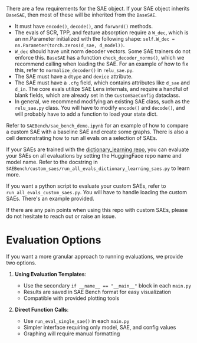 There are a few requirements for the SAE object. If your SAE object inherits `BaseSAE`, then most of these will be inherited from the `BaseSAE`.

- It must have `encode()`, `decode()`, and `forward()` methods.
- The evals of SCR, TPP, and feature absorption require a `W_dec`, which is an nn.Parameter initialized with the following shape: `self.W_dec = nn.Parameter(torch.zeros(d_sae, d_model))`.
- `W_dec` should have unit norm decoder vectors. Some SAE trainers do not enforce this. `BaseSAE` has a function `check_decoder_norms()`, which we recommend calling when loading the SAE. For an example of how to fix this, refer to `normalize_decoder()` in `relu_sae.py`.
- The SAE must have a `dtype` and `device` attribute.
- The SAE must have a `.cfg` field, which contains attributes like `d_sae` and `d_in`. The core evals utilize SAE Lens internals, and require a handful of blank fields, which are already set in the `CustomSaeConfig` dataclass.
- In general, we recommend modifying an existing SAE class, such as the `relu_sae.py` class. You will have to modify `encode()` and `decode()`, and will probably have to add a function to load your state dict.

Refer to `SAEBench/sae_bench_demo.ipynb` for an example of how to compare a custom SAE with a baseline SAE and create some graphs. There is also a cell demonstrating how to run all evals on a selection of SAEs.

If your SAEs are trained with the [dictionary_learning repo](https://github.com/saprmarks/dictionary_learning), you can evaluate your SAEs on all evaluations by setting the HuggingFace repo name and model name. Refer to the docstring in `SAEBench/custom_saes/run_all_evals_dictionary_learning_saes.py` to learn more.

If you want a python script to evaluate your custom SAEs, refer to `run_all_evals_custom_saes.py`. You will have to handle loading the custom SAEs. There's an example provided.

If there are any pain points when using this repo with custom SAEs, please do not hesitate to reach out or raise an issue.

# Evaluation Options

If you want a more granular approach to running evaluations, we provide two options.

1. **Using Evaluation Templates**:

   - Use the secondary `if __name__ == "__main__"` block in each `main.py`
   - Results are saved in SAE Bench format for easy visualization
   - Compatible with provided plotting tools

2. **Direct Function Calls**:
   - Use `run_eval_single_sae()` in each `main.py`
   - Simpler interface requiring only model, SAE, and config values
   - Graphing will require manual formatting
